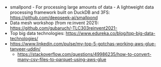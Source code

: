 * smallpond - For processing large amounts of data - A lightweight data processing framework built on DuckDB and 3FS: https://github.com/deepseek-ai/smallpond
* Data mesh workshop (from re:invent 2021): https://github.com/gubaruch/-TLC303reinvent2021-
* Top big data technologies: https://www.edureka.co/blog/top-big-data-technologies/
* https://www.linkedin.com/pulse/my-top-5-gotchas-working-aws-glue-tanveer-uddin/
  * https://stackoverflow.com/questions/49986235/how-to-convert-many-csv-files-to-parquet-using-aws-glue
  
 
